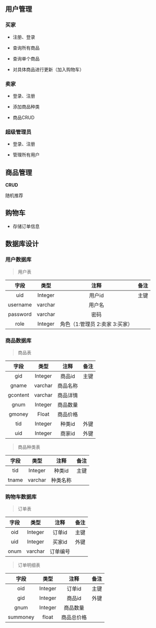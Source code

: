 ## 用户管理

### 买家

+ 注册、登录

+ 查询所有商品
+ 查询单个商品
+ 对具体商品进行更新（加入购物车）



### 卖家

+ 登录、注册

+ 添加商品种类

+ 商品CRUD

	





### 超级管理员

+ 登录、注册

+ 管理所有用户

	







## 商品管理

**CRUD**



随机推荐















## 购物车

+ 存储订单信息







## 数据库设计

### 用户数据库

> 用户表

|   字段   |  类型   |              注释              | 备注 |
| :------: | :-----: | :----------------------------: | :--: |
|   uid    | Integer |             用户id             | 主键 |
| username | varchar |             用户名             |      |
| password | varchar |              密码              |      |
|   role   | Integer | 角色（1:管理员 2:卖家 3:买家） |      |



### 商品数据库

> 商品表

|   字段   |  类型   |   注释   | 备注 |
| :------: | :-----: | :------: | :--: |
|   gid    | Integer |  商品id  | 主键 |
|  gname   | varchar | 商品名称 |      |
| gcontent | varchar | 商品详情 |      |
|   gnum   | Integer | 商品数量 |      |
|  gmoney  |  Float  | 商品价格 |      |
|   tid    | Integer |  种类id  | 外键 |
|   uid    | Integer |  商家id  | 外键 |



> 商品种类表

| 字段  |  类型   |   注释   | 备注 |
| :---: | :-----: | :------: | :--: |
|  tid  | Integer |  种类id  | 主键 |
| tname | varchar | 种类名称 |      |



### 购物车数据库

> 订单表

| 字段 |  类型   |   注释   | 备注 |
| :--: | :-----: | :------: | :--: |
| oid  | Integer |  订单id  | 主键 |
| uid  | Integer |  买家id  | 外键 |
| onum | varchar | 订单编号 |      |



> 订单明细表

|   字段   |  类型   |    注释    | 备注 |
| :------: | :-----: | :--------: | :--: |
|   oid    | Integer |   订单id   | 主键 |
|   gid    | Integer |   商品id   | 外键 |
|   gnum   | Integer |  商品数量  |      |
| summoney |  float  | 商品总价格 |      |









